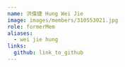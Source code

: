 ```yaml
---
name: 洪偉捷 Hung Wei Jie 
image: images/members/310553021.jpg 
role: formerMem
aliases:
  - wei jie hung
links:
  github: link_to_github 
---
```

